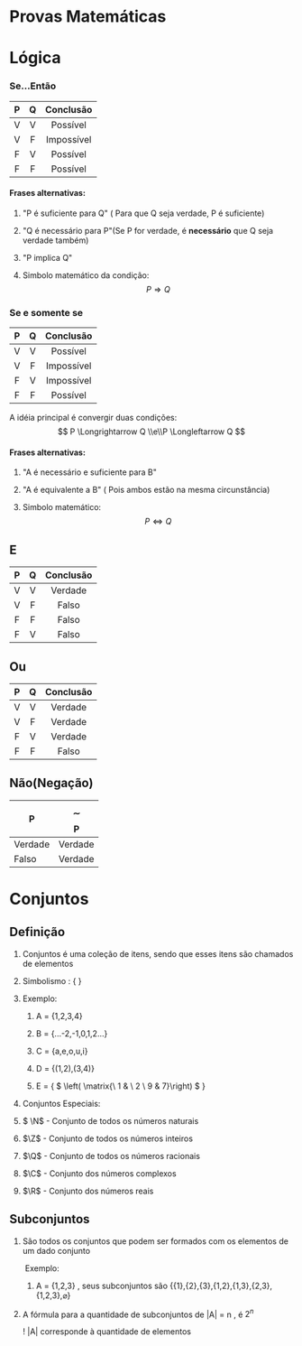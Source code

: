 # Provas Matemáticas

# Lógica

### Se...Então

|  P   |  Q   | Conclusão  |
| :--: | :--: | :--------: |
|  V   |  V   |  Possível  |
|  V   |  F   | Impossível |
|  F   |  V   |  Possível  |
|  F   |  F   |  Possível  |



#### Frases alternativas:

1. "P é suficiente para Q" ( Para que Q seja verdade, P é suficiente)

2. "Q é necessário para P"(Se P for verdade, é **necessário** que Q seja verdade também)

3. "P implica Q"

4. Simbolo matemático da condição:
   $$
   P\Longrightarrow Q
   $$



### Se e somente se

|  P   |  Q   | Conclusão  |
| :--: | :--: | :--------: |
|  V   |  V   |  Possível  |
|  V   |  F   | Impossível |
|  F   |  V   | Impossível |
|  F   |  F   |  Possível  |

A idéia principal é convergir duas condições:
$$
P \Longrightarrow Q \\e\\P \Longleftarrow Q
$$

#### Frases alternativas:

1. "A é necessário e suficiente para B"

2. "A é equivalente a B" ( Pois ambos estão na mesma circunstância)

3. Simbolo matemático:
   $$
   P \iff Q
   $$

## E

|  P   |  Q   | Conclusão |
| :--: | :--: | :-------: |
|  V   |  V   |  Verdade  |
|  V   |  F   |   Falso   |
|  F   |  F   |   Falso   |
|  F   |  V   |   Falso   |

## Ou

|  P   |  Q   | Conclusão |
| :--: | :--: | :-------: |
|  V   |  V   |  Verdade  |
|  V   |  F   |  Verdade  |
|  F   |  V   |  Verdade  |
|  F   |  F   |   Falso   |



## Não(Negação)

| P       | $$\sim $$ P |
| ------- | ----------- |
| Verdade | Verdade     |
| Falso   | Verdade     |



# Conjuntos

## Definição 

1. Conjuntos é uma coleção de itens, sendo que esses itens são chamados de elementos 

2. Simbolismo :  { }

3. Exemplo: 

   1. A = {1,2,3,4}

   2. B = {...-2,-1,0,1,2...}

   3. C = {a,e,o,u,i}

   4. D = {(1,2),(3,4)}

   5. E = { $  \left( \matrix{\ 1 & \ 2 \\ 9 & 7}\right) $ }

      

4.  Conjuntos Especiais:

   1. $ \N$ - Conjunto de todos os números naturais

   2. $\Z$ - Conjunto de todos os números inteiros

   3. $\Q$ - Conjunto de todos os números racionais

   4. $\C$ - Conjunto dos números complexos

   5. $\R$ - Conjunto dos números reais

      

## Subconjuntos

1. São todos os conjuntos que podem ser formados com os elementos de um dado conjunto

   ​	Exemplo:

    1.  A = {1,2,3} , seus subconjuntos  são {{1},{2},{3},{1,2},{1,3},{2,3},{1,2,3},$\varnothing$}

        

2. A fórmula para a quantidade de subconjuntos de |A| = n , é  $2^n$ 

   ! |A| corresponde à quantidade de elementos